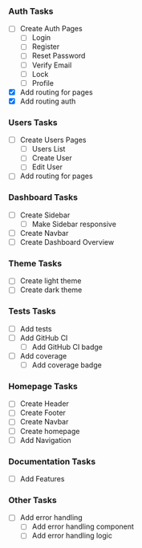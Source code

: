 ### Auth Tasks

- [ ] Create Auth Pages
  - [ ] Login
  - [ ] Register
  - [ ] Reset Password
  - [ ] Verify Email
  - [ ] Lock
  - [ ] Profile
- [x] Add routing for pages
- [x] Add routing auth

### Users Tasks

- [ ] Create Users Pages
  - [ ] Users List
  - [ ] Create User
  - [ ] Edit User
- [ ] Add routing for pages

### Dashboard Tasks

- [ ] Create Sidebar
  - [ ] Make Sidebar responsive
- [ ] Create Navbar
- [ ] Create Dashboard Overview

### Theme Tasks

- [ ] Create light theme
- [ ] Create dark theme

### Tests Tasks

- [ ] Add tests
- [ ] Add GitHub CI
  - [ ] Add GitHub CI badge
- [ ] Add coverage
  - [ ] Add coverage badge

### Homepage Tasks

- [ ] Create Header
- [ ] Create Footer
- [ ] Create Navbar
- [ ] Create homepage
- [ ] Add Navigation

### Documentation Tasks

- [ ] Add Features

### Other Tasks

- [ ] Add error handling
  - [ ] Add error handling component
  - [ ] Add error handling logic